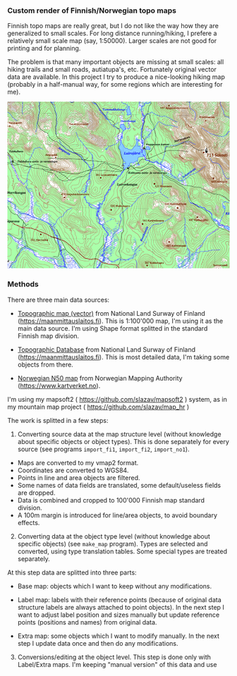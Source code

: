 ### Custom render of Finnish/Norwegian topo maps

Finnish topo maps are really great, but I do not like the way how
they are generalized to small scales. For long distance running/hiking,
I prefere a relatively small scale map (say, 1:50000). Larger scales
are not good for printing and for planning.

The problem is that many important objects are missing at small scales:
all hiking trails and small roads, autiatupa's, etc. Fortunately
original vector data are available. In this project I try to produce a
nice-looking hiking map (probably in a half-manual way, for some regions
which are interesting for me).


![example 2](https://github.com/slazav/map_fi/blob/main/example2.png)

### Methods

There are three main data sources:

* [Topographic map (vector)](https://www.maanmittauslaitos.fi/en/maps-and-spatial-data/datasets-and-interfaces/product-descriptions/topographic-map-series-raster)
from National Land Surway of Finland (https://maanmittauslaitos.fi).
This is 1:100'000 map, I'm using it as the main data source. I'm using
Shape format splitted in the standard Finnish map division.

* [Topographic Database](https://www.maanmittauslaitos.fi/en/maps-and-spatial-data/datasets-and-interfaces/product-descriptions/topographic-database)
from National Land Surway of Finland (https://maanmittauslaitos.fi).
This is most detailed data, I'm taking some objects from there.

* [Norwegian N50 map](https://kartkatalog.geonorge.no/metadata/n50-map-data/ea192681-d039-42ec-b1bc-f3ce04c189ac?search=N50)
from Norwegian Mapping Authority (https://www.kartverket.no).

I'm using my mapsoft2 ( https://github.com/slazav/mapsoft2 ) system, as
in my mountain map project ( https://github.com/slazav/map_hr )

The work is splitted in a few steps:

1. Converting source data at the map structure level (without knowledge
about specific objects or object types). This is done separately
for every source (see programs `import_fi1`, `import_fi2`, `import_no1`).

  * Maps are converted to my vmap2 format.
  * Coordinates are converted to WGS84.
  * Points in line and area objects are filtered.
  * Some names of data fields are translated, some default/useless fields are dropped.
  * Data is combined and cropped to 100'000 Finnish map standard division.
  * A 100m margin is introduced for line/area objects, to avoid boundary effects.

2. Converting data at the object type level (without knowledge about
specific objects) (see `make_map` program). Types are selected and
converted, using type translation tables. Some special types are treated
separately.

At this step data are splitted into three parts:

  * Base map: objects which I want to keep without any modifications.

  * Label map: labels with their reference points (because of original
    data structure labels are always attached to point objects).
    In the next step I want to adjust label position and sizes manually but update
    reference points (positions and names) from original data.

  * Extra map: some objects which I want to modify manually.
    In the next step I update data once and then do any modifications.

3. Conversions/editing at the object level. This step is done only
   with Label/Extra maps. I'm keeping "manual version" of this data
   and use 




